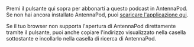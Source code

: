 Premi il pulsante qui sopra per abbonarti a questo podcast in AntennaPod. Se non
hai ancora installato AntennaPod, puoi [scaricare l'applicazione qui](/download).

Se il tuo browser non supporta l'apertura di AntennaPod direttamente tramite il
pulsante, puoi anche copiare l'indirizzo visualizzato nella casella sottostante
e incollarlo nella casella di ricerca di AntennaPod.
